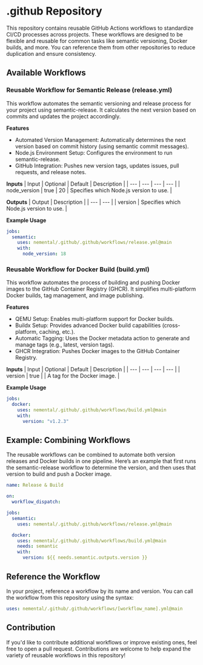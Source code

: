 # .github Repository

This repository contains reusable GitHub Actions workflows to standardize CI/CD processes across projects. These workflows are designed to be flexible and reusable for common tasks like semantic versioning, Docker builds, and more. You can reference them from other repositories to reduce duplication and ensure consistency.

## Available Workflows

### Reusable Workflow for Semantic Release (release.yml)

This workflow automates the semantic versioning and release process for your project using semantic-release. It calculates the next version based on commits and updates the project accordingly.

**Features**
- Automated Version Management: Automatically determines the next version based on commit history (using semantic commit messages).
- Node.js Environment Setup: Configures the environment to run semantic-release.
- GitHub Integration: Pushes new version tags, updates issues, pull requests, and release notes.

**Inputs**
| Input | Optional | Default | Description |
| --- | --- | --- | --- |
| node_version | true | 20 | Specifies which Node.js version to use. |

**Outputs**
| Output | Description |
| --- | --- |
| version | Specifies which Node.js version to use. |

**Example Usage**
```yaml
jobs:
  semantic:
    uses: nemental/.github/.github/workflows/release.yml@main
    with:
      node_version: 18
```

### Reusable Workflow for Docker Build (build.yml)

This workflow automates the process of building and pushing Docker images to the GitHub Container Registry (GHCR). It simplifies multi-platform Docker builds, tag management, and image publishing.

**Features**
- QEMU Setup: Enables multi-platform support for Docker builds.
- Buildx Setup: Provides advanced Docker build capabilities (cross-platform, caching, etc.).
- Automatic Tagging: Uses the Docker metadata action to generate and manage tags (e.g., latest, version tags).
- GHCR Integration: Pushes Docker images to the GitHub Container Registry.

**Inputs**
| Input | Optional | Default | Description |
| --- | --- | --- | --- |
| version | true |  | A tag for the Docker image. |

**Example Usage**
```yaml
jobs:
  docker:
    uses: nemental/.github/.github/workflows/build.yml@main
    with:
      version: "v1.2.3"
```

## Example: Combining Workflows 

The reusable workflows can be combined to automate both version releases and Docker builds in one pipeline. Here’s an example that first runs the semantic-release workflow to determine the version, and then uses that version to build and push a Docker image.
```yaml
name: Release & Build

on:
  workflow_dispatch:

jobs:
  semantic:
    uses: nemental/.github/.github/workflows/release.yml@main

  docker:
    uses: nemental/.github/.github/workflows/build.yml@main
    needs: semantic
    with:
      version: ${{ needs.semantic.outputs.version }}
```

## Reference the Workflow

In your project, reference a workflow by its name and version. You can call the workflow from this repository using the syntax:
```yaml
uses: nemental/.github/.github/workflows/[workflow_name].yml@main
```

## Contribution

If you'd like to contribute additional workflows or improve existing ones, feel free to open a pull request. Contributions are welcome to help expand the variety of reusable workflows in this repository!
